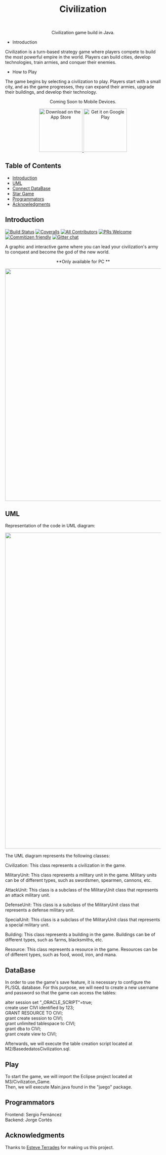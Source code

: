 <h1 align="center"> Civilization </h1> <br>

<p align="center">
  Civilization game build in Java.
</p>




<p align="center">

* Introduction

Civilization is a turn-based strategy game where players compete to build the most powerful empire in the world. Players can build cities, develop technologies, train armies, and conquer their enemies.


* How to Play

The game begins by selecting a civilization to play. Players start with a small city, and as the game progresses, they can expand their armies, upgrade their buildings, and develop their technology.

</p>


<p align="center">
Coming Soon to Mobile Devices.</p>


<p align="center">
  <a href="https://itunes.apple.com/us/app/gitpoint/id1251245162?mt=8">
    <img alt="Download on the App Store" title="App Store" src="http://i.imgur.com/0n2zqHD.png" width="140">
  </a>

  <a href="https://play.google.com/store/apps/details?id=com.gitpoint">
    <img alt="Get it on Google Play" title="Google Play" src="http://i.imgur.com/mtGRPuM.png" width="140">
  </a>
</p>

<!-- START doctoc generated TOC please keep comment here to allow auto update -->
<!-- DON'T EDIT THIS SECTION, INSTEAD RE-RUN doctoc TO UPDATE -->
## Table of Contents

- [Introduction](#introduction)
- [UML](#uml)
- [Connect DataBase](#database)
- [Star Game](#play)
- [Programmators](#programmators)
- [Acknowledgments](#acknowledgments)

<!-- END doctoc generated TOC please keep comment here to allow auto update -->

## Introduction

[![Build Status](https://img.shields.io/travis/gitpoint/git-point.svg?style=flat-square)](https://travis-ci.org/gitpoint/git-point)
[![Coveralls](https://img.shields.io/coveralls/github/gitpoint/git-point.svg?style=flat-square)](https://coveralls.io/github/gitpoint/git-point)
[![All Contributors](https://img.shields.io/badge/all_contributors-73-orange.svg?style=flat-square)](./CONTRIBUTORS.md)
[![PRs Welcome](https://img.shields.io/badge/PRs-welcome-brightgreen.svg?style=flat-square)](http://makeapullrequest.com)
[![Commitizen friendly](https://img.shields.io/badge/commitizen-friendly-brightgreen.svg?style=flat-square)](http://commitizen.github.io/cz-cli/)
[![Gitter chat](https://img.shields.io/badge/chat-on_gitter-008080.svg?style=flat-square)](https://gitter.im/git-point)

A graphic and interactive game where you can lead your civilization's army to conquest and become the god of the new world.


<p align="center">
    **Only available for PC **
</p>


<p align="center">
  <img src="https://i.imgur.com/wtUi2JD.png" width="750">
</p>



## UML

Representation of the code in UML diagram:

<img src="https://i.imgur.com/HowF6aM.png" width="1020">


The UML diagram represents the following classes:

Civilization: This class represents a civilization in the game.

MilitaryUnit: This class represents a military unit in the game. Military units can be of different types, such as swordsmen, spearmen, cannons, etc.

AttackUnit: This class is a subclass of the MilitaryUnit class that represents an attack military unit.

DefenseUnit: This class is a subclass of the MilitaryUnit class that represents a defense military unit.

SpecialUnit: This class is a subclass of the MilitaryUnit class that represents a special military unit.

Building: This class represents a building in the game. Buildings can be of different types, such as farms, blacksmiths, etc.

Resource: This class represents a resource in the game. Resources can be of different types, such as food, wood, iron, and mana.


## DataBase

In order to use the game's save feature, it is necessary to configure the PL/SQL database.
For this purpose, we will need to create a new username and password so that the game can access the tables:

alter session set "_ORACLE_SCRIPT"=true;
</br>
create user CIVI identified by 123;
</br>
GRANT RESOURCE TO CIVI;
</br>
grant create session to CIVI;
</br>
grant unlimited tablespace to CIVI;
</br>
grant dba to CIVI;
</br>
grant create view to CIVI;



Afterwards, we will execute the table creation script located at M2/BasededatosCivilization.sql.


## Play

To start the game, we will import the Eclipse project located at
</br>M3/Civilization_Game. 
</br>
Then, we will execute Main.java found in the "juego" package.



## Programmators

Frontend: Sergio Fernáncez
</br>
Backend: Jorge Cortés



## Acknowledgments

Thanks to [Esteve Terrades]([https://www.jetbrains.com](https://www.iesesteveterradas.cat/)) for making us this project.
